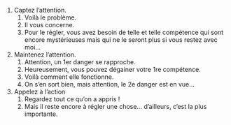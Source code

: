 1. Captez l’attention.
    1. Voilà le problème.
    2. Il vous concerne.
    3. Pour le régler, vous avez besoin de telle et telle compétence qui sont encore mystérieuses mais qui ne le seront plus si vous restez avec moi…
2. Maintenez l’attention.
    1. Attention, un 1er danger se rapproche.
    2. Heureusement, vous pouvez dégainer votre 1re compétence.
    3. Voilà comment elle fonctionne.
    4. On s’en sort bien, mais attention, le 2e danger est en vue…
3. Appelez à l’action
    1. Regardez tout ce qu’on a appris !
    2. Mais il reste encore à régler une chose… d’ailleurs, c’est la plus importante.